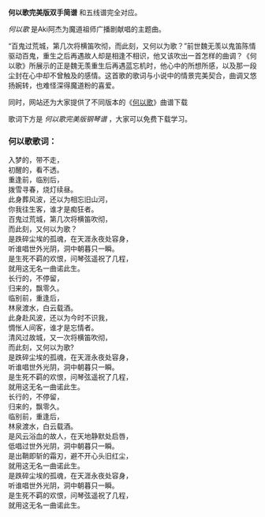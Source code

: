 

**何以歌完美版双手简谱** 和五线谱完全对应。

_何以歌_ 是Aki阿杰为魔道祖师广播剧献唱的主题曲。

“百鬼过荒城，第几次将横笛吹彻，而此刻，又何以为歌？”前世魏无羡以鬼笛陈情驱动百鬼，重生之后再遇故人却是相逢不相识，他又该吹出一首怎样的曲调？《何以歌》所展示的正是魏无羡重生后再遇蓝忘机时，他心中的所想所感，以及那一段尘封在心中却不曾触及的感情。这首歌的歌词与小说中的情景完美契合，曲调又悠扬婉转，也难怪深得魔道粉的喜爱。

同时，网站还为大家提供了不同版本的《[何以歌](Music-10723-何以歌-魔道祖师广播剧主题曲.html "何以歌")》曲谱下载

歌词下方是 _何以歌完美版钢琴谱_ ，大家可以免费下载学习。

### 何以歌歌词：

入梦的，带不走，  
初醒的，看不透。  
重逢前，临别后，  
拨雪寻春，烧灯续昼。  
此身葬风波，还以为相忘旧山河，  
你我往生客，谁才是痴狂者。  
百鬼过荒城，第几次将横笛吹彻，  
而此刻，又何以为歌？  
是跌碎尘埃的孤魂，在天涯永夜处容身，  
听谁唱世外光阴，洞中朝暮只一瞬。  
是生死不羁的欢恨，问琴弦遥祝了几程，  
就用这无名一曲诺此生。  
长行的，不停留，  
归来的，飘零久。  
临别前，重逢后，  
林泉渡水，白云载酒。  
此身赴风波，还以为今时不识我，  
惆怅人间客，谁才是忘情者。  
清风过故城，又一次将横笛吹彻，  
而此刻，又何以为歌?  
是跌碎尘埃的孤魂，在天涯永夜处容身，  
听谁唱世外光阴，洞中朝暮只一瞬。  
是生死不羁的欢恨，问琴弦遥祝了几程，  
就用这无名一曲诺此生。  
长行的，不停留，  
归来的，飘零久。  
临别前，重逢后，  
林泉渡水，白云载酒。  
是风云浴血的故人，在天地静默处启唇，  
低唱过世外光阴，洞中朝暮只一瞬。  
是出鞘即斩的霜刃，避不开心头旧红尘，  
就用这无名一曲诺此生。  
是跌碎尘埃的孤魂，在天涯永夜处容身，  
听谁唱世外光阴，洞中朝暮只一瞬。  
是生死不羁的欢恨，问琴弦遥祝了几程，  
就用这无名一曲诺此生。

